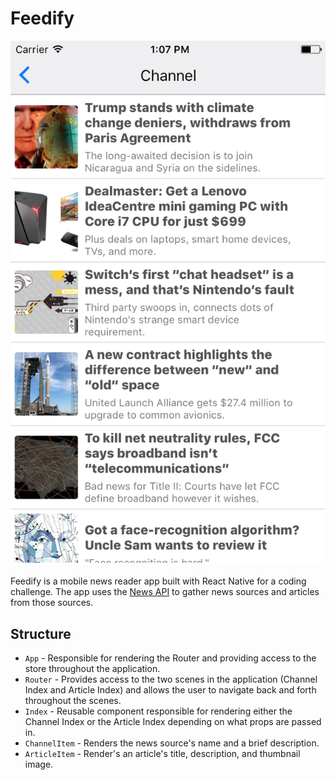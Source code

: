 # Feedify

![feedify](/docs/feedify.png)

Feedify is a mobile news reader app built with React Native for a coding challenge.
The app uses the [News API](https://newsapi.org/) to gather news sources and articles
from those sources.

## Structure

* `App` - Responsible for rendering the Router and providing access to the store
throughout the application.
* `Router` - Provides access to the two scenes in the application (Channel Index and Article Index) and
allows the user to navigate back and forth throughout the scenes.
* `Index` - Reusable component responsible for rendering either the
Channel Index or the Article Index depending on what props are passed in.
* `ChannelItem` - Renders the news source's name and a brief description.
* `ArticleItem` - Render's an article's title, description, and thumbnail image.
